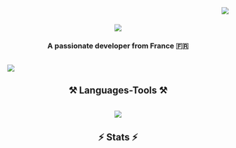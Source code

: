 <img align="right" src="https://visitor-badge.laobi.icu/badge?page_id=prestigetonio.prestigetonio" />

<h1 align="center">
    <img src="https://readme-typing-svg.herokuapp.com/?font=Righteous&size=35&center=true&vCenter=true&width=500&height=70&duration=4000&lines=Hi+There!+👋;+I'm+Tony+Fournales!;" />
</h1>

<h3 align="center">A passionate developer from France 🇫🇷</h3>
<br/>

<a href="https://linkedin.com/in/tony-fournales" target="_blank">
    <img src="https://img.shields.io/badge/LinkedIn-0077B5?style=for-the-badge&logo=linkedin&logoColor=white" target="_blank" />
</a>
<h2 align="center">⚒️ Languages-Tools ⚒️</h2>
<br/>
<div align="center">
    <img src="https://skillicons.dev/icons?i=html,css,vscode,github" />
</div>

<h2 align="center">⚡ Stats ⚡</h2>

